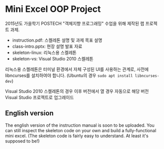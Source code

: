 # Mini Excel OOP Project

2015년도 가을학기 POSTECH "객체지향 프로그래밍" 수업을 위해 제작된 랩 프로젝트
과제.

 - instruction.pdf: 스켈레톤 설명 및 과제 목표 설명
 - class-intro.pptx: 현장 설명 발표 자료
 - skeleton-linux: 리눅스용 스켈레톤
 - skeleton-vs: Visual Studio 2010 스켈레톤

리눅스용 스켈레톤은 터미널 환경에서 자체 구성된 UI를 사용하는 관계로, 사전에
libncurses를 설치하여야 합니다. (Ubuntu의 경우 `sudo apt install libncurses-dev`)

Visual Studio 2010 스켈레톤의 경우 이후 버전에서 열 경우 자동으로 해당 버전
Visual Studio 프로젝트로 업그레이드

## English version

The english version of the instruction manual is soon to be uploaded.
You can still inspect the skeleton code on your own and build a fully-functional
mini excel. (The skeleton code is fairly easy to understand. At least it's
supposed to be!)
